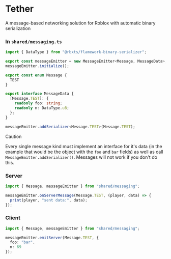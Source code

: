 # Tether
A message-based networking solution for Roblox with automatic binary serialization

### In `shared/messaging.ts`
```ts
import { DataType } from "@rbxts/flamework-binary-serializer";

export const messageEmitter = new MessageEmitter<Message, MessageData>;
messageEmitter.initialize();

export const enum Message {
  TEST
}

export interface MessageData {
  [Message.TEST]: {
    readonly foo: string;
    readonly n: DataType.u8;
  };
}

messageEmitter.addSerializer<Message.TEST>(Message.TEST);
```

> [!CAUTION]
> Every single message kind must implement an interface for it's data (in the example that would be the object with the `foo` and `bar` fields) as well as call `MessageEmitter.addSerializer()`. Messages will not work if you don't do this.

### Server
```ts
import { Message, messageEmitter } from "shared/messaging";

messageEmitter.onServerMessage(Message.TEST, (player, data) => {
  print(player, "sent data:", data);
});
```

### Client
```ts
import { Message, messageEmitter } from "shared/messaging";

messageEmitter.emitServer(Message.TEST, {
  foo: "bar",
  n: 69
});
```
